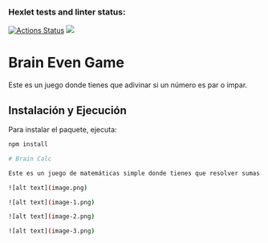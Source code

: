 ### Hexlet tests and linter status:
[![Actions Status](https://github.com/RSuarezwilli/fullstack-javascript-project-98/actions/workflows/hexlet-check.yml/badge.svg)](https://github.com/RSuarezwilli/fullstack-javascript-project-98/actions)
<a href="https://codeclimate.com/github/RSuarezwilli/fullstack-javascript-project-98/maintainability"><img src="https://api.codeclimate.com/v1/badges/8eed5dbf667bdcd01cbd/maintainability" /></a>

# Brain Even Game

Este es un juego donde tienes que adivinar si un número es par o impar.

## Instalación y Ejecución

Para instalar el paquete, ejecuta:


```bash
npm install

# Brain Calc

Este es un juego de matemáticas simple donde tienes que resolver sumas aleatorias.

![alt text](image.png)

![alt text](image-1.png)

![alt text](image-2.png)

![alt text](image-3.png)

